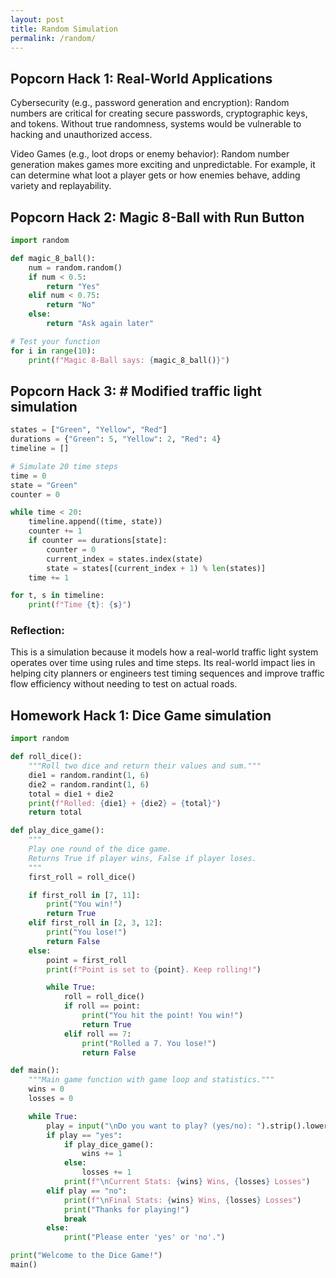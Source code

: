 ```yaml
---
layout: post
title: Random Simulation
permalink: /random/
---
```

## Popcorn Hack 1: Real-World Applications

Cybersecurity (e.g., password generation and encryption):
Random numbers are critical for creating secure passwords, cryptographic keys, and tokens. Without true randomness, systems would be vulnerable to hacking and unauthorized access.

Video Games (e.g., loot drops or enemy behavior):
Random number generation makes games more exciting and unpredictable. For example, it can determine what loot a player gets or how enemies behave, adding variety and replayability.

## Popcorn Hack 2: Magic 8-Ball with Run Button

```python
import random

def magic_8_ball():
    num = random.random()
    if num < 0.5:
        return "Yes"
    elif num < 0.75:
        return "No"
    else:
        return "Ask again later"

# Test your function
for i in range(10):
    print(f"Magic 8-Ball says: {magic_8_ball()}")
```

## Popcorn Hack 3: # Modified traffic light simulation


```python
states = ["Green", "Yellow", "Red"]
durations = {"Green": 5, "Yellow": 2, "Red": 4}
timeline = []

# Simulate 20 time steps
time = 0
state = "Green"
counter = 0

while time < 20:
    timeline.append((time, state))
    counter += 1
    if counter == durations[state]:
        counter = 0
        current_index = states.index(state)
        state = states[(current_index + 1) % len(states)]
    time += 1

for t, s in timeline:
    print(f"Time {t}: {s}")
```

### Reflection:
This is a simulation because it models how a real-world traffic light system operates over time using rules and time steps. Its real-world impact lies in helping city planners or engineers test timing sequences and improve traffic flow efficiency without needing to test on actual roads.

## Homework Hack 1: Dice Game simulation


```python
import random

def roll_dice():
    """Roll two dice and return their values and sum."""
    die1 = random.randint(1, 6)
    die2 = random.randint(1, 6)
    total = die1 + die2
    print(f"Rolled: {die1} + {die2} = {total}")
    return total

def play_dice_game():
    """
    Play one round of the dice game.
    Returns True if player wins, False if player loses.
    """
    first_roll = roll_dice()

    if first_roll in [7, 11]:
        print("You win!")
        return True
    elif first_roll in [2, 3, 12]:
        print("You lose!")
        return False
    else:
        point = first_roll
        print(f"Point is set to {point}. Keep rolling!")

        while True:
            roll = roll_dice()
            if roll == point:
                print("You hit the point! You win!")
                return True
            elif roll == 7:
                print("Rolled a 7. You lose!")
                return False

def main():
    """Main game function with game loop and statistics."""
    wins = 0
    losses = 0

    while True:
        play = input("\nDo you want to play? (yes/no): ").strip().lower()
        if play == "yes":
            if play_dice_game():
                wins += 1
            else:
                losses += 1
            print(f"\nCurrent Stats: {wins} Wins, {losses} Losses")
        elif play == "no":
            print(f"\nFinal Stats: {wins} Wins, {losses} Losses")
            print("Thanks for playing!")
            break
        else:
            print("Please enter 'yes' or 'no'.")

print("Welcome to the Dice Game!")
main()
```
